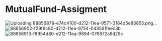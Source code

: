 # MutualFund-Assigment

![Uploading 88856878-e74c4100-d212-11ea-9571-3184d5e83855.png…](
![88856895-f0d5a900-d212-11ea-8a94-d72d3157ab24](https://user-images.githubusercontent.com/87692640/141651484-5fe85871-7294-4dd1-83b3-5c3e6e0a6544.png)
)
![88856902-f29f6c80-d212-11ea-9754-043561feec3b](https://user-images.githubusercontent.com/87692640/141651485-00a9a2f5-c956-441b-8234-cb6e523f37e4.png)
![88856913-f8954d80-d212-11ea-9894-076872a9d29c](https://user-images.githubusercontent.com/87692640/141651489-100dbfbb-0d46-445e-841d-d1425fd8e595.png)


